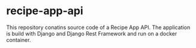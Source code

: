 # recipe-app-api
This repository conatins source code of a Recipe App API.
The application is build with Django and Django Rest Framework and run on a docker container.
